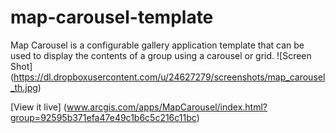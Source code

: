 map-carousel-template
=====================

Map Carousel is a configurable gallery application template that can be used to display the contents of a group using a carousel or grid.
![Screen Shot] (https://dl.dropboxusercontent.com/u/24627279/screenshots/map_carousel_th.jpg)

[View it live] (www.arcgis.com/apps/MapCarousel/index.html?group=92595b371efa47e49c1b6c5c216c11bc)
